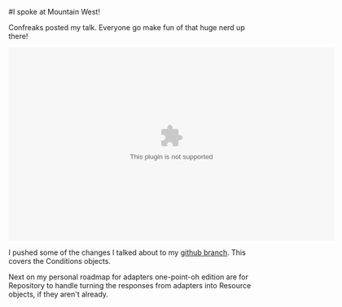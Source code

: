 #I spoke at Mountain West!

Confreaks posted my talk. Everyone go make fun of that huge nerd up there!

<embed src='http://mwrc2009.confreaks.com/player.swf' height='380' width='640' allowscriptaccess='always' allowfullscreen='true' flashvars='image=images%2F14-mar-2009-16-10-writing-adapters-for-datamapper-paul-sadauskas-preview.jpg&file=http%3A%2F%2Fmwrc2009.confreaks.com%2Fvideos%2F14-mar-2009-16-10-writing-adapters-for-datamapper-paul-sadauskas-small.mp4&plugins=viral-1'/>

I pushed some of the changes I talked about to my [github branch](http://github.com/paul/dm-core/tree/conditions). This covers the Conditions objects.

Next on my personal roadmap for adapters one-point-oh edition are for Repository to handle turning the responses from adapters into Resource objects, if they aren't already.